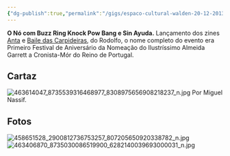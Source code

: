```yaml
---
{"dg-publish":true,"permalink":"/gigs/espaco-cultural-walden-20-12-2013/"}
---
```


**O Nó com Buzz Ring Knock Pow Bang e Sin Ayuda.** 
Lançamento dos zines [Anta](https://issuu.com/rodolfoalmeida7/docs/anta_pdf) e [Baile das Carpideiras](https://issuu.com/rodolfoalmeida7/docs/baile_das_carpideiras), do Rodolfo, o nome completo do evento era Primeiro Festival de Aniversário da Nomeação do Ilustríssimo Almeida Garrett a Cronista-Mór do Reino de Portugal.

## Cartaz
![463614047_8735539316468977_8308975656908218237_n.jpg](/img/user/463614047_8735539316468977_8308975656908218237_n.jpg)
Por Miguel Nassif.

## Fotos
![458651528_2900812736753257_807205650920338782_n.jpg](/img/user/458651528_2900812736753257_807205650920338782_n.jpg)
![463406870_8735030086519900_6282140039693000031_n.jpg](/img/user/463406870_8735030086519900_6282140039693000031_n.jpg)